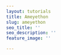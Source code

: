 ```yaml
---
layout: tutorials
title: Ameyethon
slug: ameyethon
seo_title: ''
seo_description: ''
feature_image: ''

---
```

